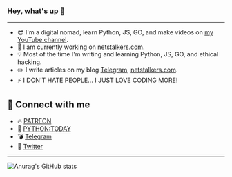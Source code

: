 ### Hey, what's up 👋
___

- 😎 I'm a digital nomad, learn Python, JS, GO, and make videos on [my YouTube channel](https://www.youtube.com/c/PythonToday/videos).
- 🚀 I am currently working on [netstalkers.com](https://netstalkers.com).
- 💡 Most of the time I'm writing and learning Python, JS, GO, and ethical hacking.
- ✏️ I write articles on my blog [Telegram](https://t.me/python2day), [netstalkers.com](https://netstalkers.com).
- ⚡️ I DON'T HATE PEOPLE... I JUST LOVE CODING MORE!

## 🤝 Connect with me
+ 🔥 [PATREON](https://www.patreon.com/pythontoday)
+ 🎥 [PYTHON:TODAY](https://www.youtube.com/c/PythonToday/videos)
+ 💣 [Telegram](https://t.me/python2day)
+ 💬 [Twitter](https://twitter.com/python2day)
___
![Anurag's GitHub stats](https://github-readme-stats.vercel.app/api?username=pythontoday&show_icons=true&theme=tokyonight)
